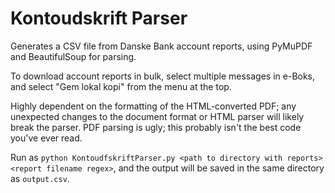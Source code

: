 # Kontoudskrift Parser

Generates a CSV file from Danske Bank account reports, using PyMuPDF and 
BeautifulSoup for parsing.

To download account reports in bulk, select multiple messages in e-Boks, and
select "Gem lokal kopi" from the menu at the top.

Highly dependent on the formatting of the HTML-converted PDF; any unexpected
changes to the document format or HTML parser will likely break the parser.
PDF parsing is ugly; this probably isn't the best code you've ever read.

Run as `python KontoudfskriftParser.py <path to directory with reports> 
<report filename regex>`, and the output will be saved in the same directory as
`output.csv`.